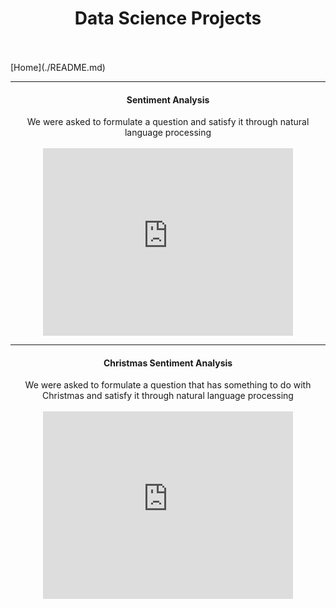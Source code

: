 <center><h1>Data Science Projects</h1></center>
<br>
<br>
[Home](./README.md)
<hr>

  
  <center><h4>Sentiment Analysis</h4></center>
  <center>We were asked to formulate a question and satisfy it through natural language processing</center>
  <br>
  <center><iframe width="400" height="300" src="https://www.youtube.com/embed/twJiujDIlrc" frameborder="0" allow="accelerometer; autoplay; clipboard-write; encrypted-media; gyroscope; picture-in-picture" allowfullscreen></iframe></center>
  <hr>
  <center><h4>Christmas Sentiment Analysis</h4></center>
  <center>We were asked to formulate a question that has something to do with Christmas and satisfy it through natural language processing</center>
  <br>
  <center><iframe width="400" height="300" src="https://www.youtube.com/embed/XbDL28k_fGw" frameborder="0" allow="accelerometer; autoplay; clipboard-write; encrypted-media; gyroscope; picture-in-picture" allowfullscreen></iframe></center>
<br>
